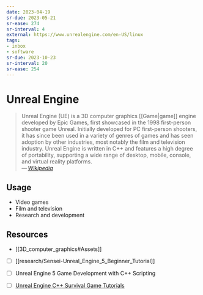 ```yaml
---
date: 2023-04-19
sr-due: 2023-05-21
sr-ease: 274
sr-interval: 4
external: https://www.unrealengine.com/en-US/linux
tags:
- inbox
- software
sr-due: 2023-10-23
sr-interval: 20
sr-ease: 254
---
```


# Unreal Engine

> Unreal Engine (UE) is a 3D computer graphics [[Game|game]] engine developed by
> Epic Games, first showcased in the 1998 first-person shooter game Unreal.
> Initially developed for PC first-person shooters, it has since been used in a
> variety of genres of games and has seen adoption by other industries, most
> notably the film and television industry. Unreal Engine is written in C++ and
> features a high degree of portability, supporting a wide range of desktop,
> mobile, console, and virtual reality platforms.\
> — <cite>[Wikipedia](https://en.wikipedia.org/wiki/Unreal_Engine)</cite>

## Usage

- Video games
- Film and television
- Research and development

## Resources

- [[3D_computer_graphics#Assets]]
- [ ] [[research/Sensei-Unreal_Engine_5_Beginner_Tutorial]]
- [ ] Unreal Engine 5 Game Development with C++ Scripting
- [ ] [Unreal Engine C++ Survival Game Tutorials](https://www.tomlooman.com/unreal-engine-cpp-survival-sample-game/)

